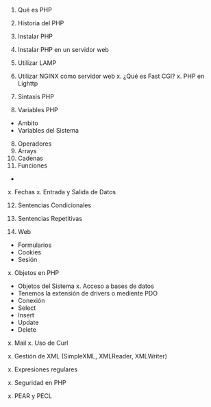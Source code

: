 


1. Qué es PHP
2. Historia del PHP
3. Instalar PHP
4. Instalar PHP en un servidor web
5. Utilizar LAMP
6. Utilizar NGINX como servidor web
x. ¿Qué es Fast CGI?
x. PHP en Lighttp

6. Sintaxis PHP
7. Variables PHP
 * Ambito
 * Variables del Sistema

8. Operadores
9. Arrays
10. Cadenas
11. Funciones
 * 

x. Fechas
x. Entrada y Salida de Datos

12. Sentencias Condicionales
13. Sentencias Repetitivas

14. Web
 * Formularios
 * Cookies
 * Sesión


x. Objetos en PHP
 * Objetos del Sistema
x. Acceso a bases de datos
 * Tenemos la extensión de drivers o mediente PDO
 * Conexión
 * Select
 * Insert
 * Update
 * Delete


x. Mail
x. Uso de Curl

x. Gestión de XML (SimpleXML, XMLReader, XMLWriter)

x. Expresiones regulares

x. Seguridad en PHP

x. PEAR y PECL